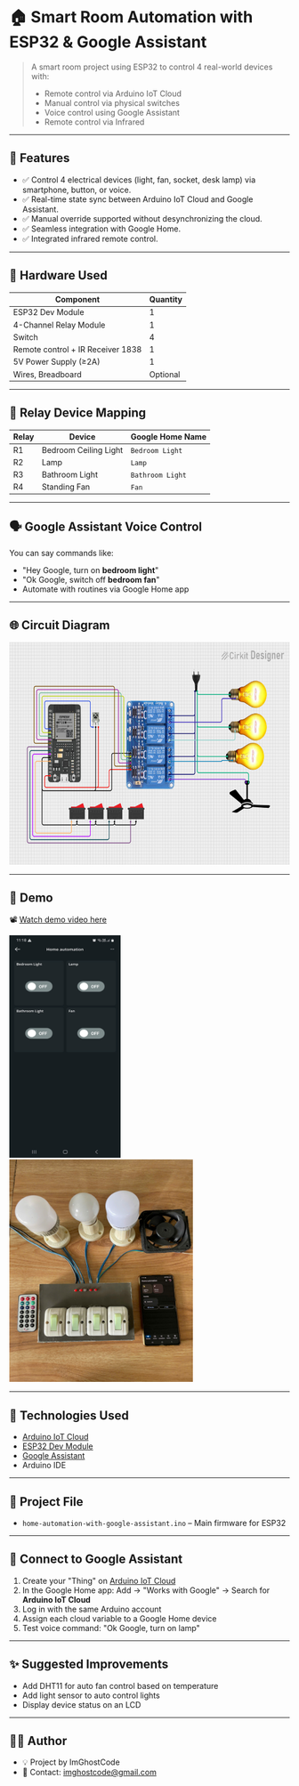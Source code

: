 
# 🏠 Smart Room Automation with ESP32 & Google Assistant

> A smart room project using ESP32 to control 4 real-world devices with:
> - Remote control via Arduino IoT Cloud
> - Manual control via physical switches
> - Voice control using Google Assistant
> - Remote control via Infrared
---

## 🚀 Features

- ✅ Control 4 electrical devices (light, fan, socket, desk lamp) via smartphone, button, or voice.
- ✅ Real-time state sync between Arduino IoT Cloud and Google Assistant.
- ✅ Manual override supported without desynchronizing the cloud.
- ✅ Seamless integration with Google Home.
- ✅ Integrated infrared remote control.
---

## 🔧 Hardware Used

| Component             | Quantity |
|-----------------------|----------|
| ESP32 Dev Module      | 1        |
| 4-Channel Relay Module| 1        |
| Switch                | 4        |
| Remote control + IR Receiver 1838   | 1        |
| 5V Power Supply (≥2A) | 1        |
| Wires, Breadboard     | Optional |

---

## 🔌 Relay Device Mapping

| Relay | Device             | Google Home Name   |
|-------|--------------------|---------------------|
| R1    | Bedroom Ceiling Light | `Bedroom Light`     |
| R2    | Lamp          | `Lamp`       |
| R3    | Bathroom Light       | `Bathroom Light`    |
| R4    | Standing Fan         | `Fan`         |

---

## 🗣 Google Assistant Voice Control

You can say commands like:
- "Hey Google, turn on **bedroom light**"
- "Ok Google, switch off **bedroom fan**"
- Automate with routines via Google Home app

---

## 🌐 Circuit Diagram

<img src="circuit_image.png" width="600" height="400" alt="diagram">

---

## 🔗 Demo

📽 [Watch demo video here](https://drive.google.com/file/d/1_Qv2p5UukbTd8112upxAH9xY_oPKWFJr/view?usp=sharing)

<div>
<img src="dashboard.jpg"  alt="dashboard" height=400 width=200>
<img src="circuit.jpg"  alt="circuit" height=400 width=330>
</div>

---

## 📲 Technologies Used

- [Arduino IoT Cloud](https://create.arduino.cc/iot)
- [ESP32 Dev Module](https://github.com/espressif/arduino-esp32)
- [Google Assistant](https://assistant.google.com)
- Arduino IDE

---

## 📁 Project File

- `home-automation-with-google-assistant.ino` – Main firmware for ESP32

---

## 🧠 Connect to Google Assistant

1. Create your "Thing" on [Arduino IoT Cloud](https://create.arduino.cc/iot)
2. In the Google Home app: Add → "Works with Google" → Search for **Arduino IoT Cloud**
3. Log in with the same Arduino account
4. Assign each cloud variable to a Google Home device
5. Test voice command: "Ok Google, turn on lamp"

---

## ✨ Suggested Improvements

- Add DHT11 for auto fan control based on temperature
- Add light sensor to auto control lights
- Display device status on an LCD

---

## 👨‍💻 Author

- 💡 Project by ImGhostCode
- 📧 Contact: imghostcode@gmail.com